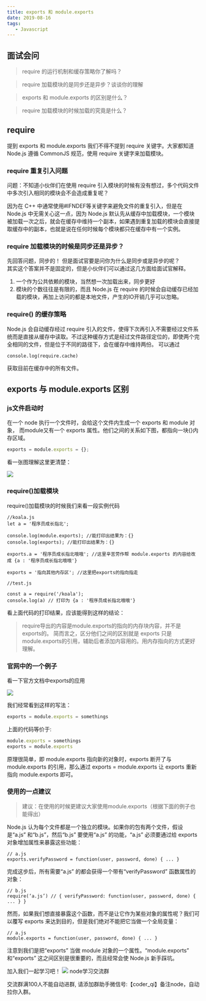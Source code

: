 ```yaml
---
title: exports 和 module.exports
date: 2019-08-16
tags:
   - Javascript
---
```


## 面试会问
> require 的运行机制和缓存策略你了解吗？

> require 加载模块的是同步还是异步？谈谈你的理解

> exports 和 module.exports 的区别是什么？

> require 加载模块的时候加载的究竟是什么？

## require
提到 exports 和 module.exports 我们不得不提到 require 关键字。大家都知道 Node.js 遵循 CommonJS 规范，使用 require 关键字来加载模块。
### require 重复引入问题
问题：不知道小伙伴们在使用 require 引入模块的时候有没有想过，多个代码文件中多次引入相同的模块会不会造成重复呢？

因为在 C++ 中通常使用#IFNDEF等关键字来避免文件的重复引入，但是在 Node.js 中无需关心这一点，因为 Node.js 默认先从缓存中加载模块，一个模块被加载一次之后，就会在缓存中维持一个副本，如果遇到重复加载的模块会直接提取缓存中的副本，也就是说在任何时候每个模块都只在缓存中有一个实例。
### require 加载模块的时候是同步还是异步？
先回答问题，同步的！
但是面试官要是问你为什么是同步或是异步的呢？  
其实这个答案并不是固定的，但是小伙伴们可以通过这几方面给面试官解释。
1. 一个作为公共依赖的模块，当然想一次加载出来，同步更好
2. 模块的个数往往是有限的，而且 Node.js 在 require 的时候会自动缓存已经加载的模块，再加上访问的都是本地文件，产生的IO开销几乎可以忽略。

### require() 的缓存策略
Node.js 会自动缓存经过 require 引入的文件，使得下次再引入不需要经过文件系统而是直接从缓存中读取。不过这种缓存方式是经过文件路径定位的，即使两个完全相同的文件，但是位于不同的路径下，会在缓存中维持两份。
可以通过
```
console.log(require.cache)
```
获取目前在缓存中的所有文件。
## exports 与 module.exports 区别
### js文件启动时
在一个 node 执行一个文件时，会给这个文件内生成一个 exports 和 module 对象，
而module又有一个 exports 属性。他们之间的关系如下图，都指向一块{}内存区域。

```javascript
exports = module.exports = {};
```
看一张图理解这里更清楚：

![](http://img.xiaogangzai.cn/export_20200718_1.jpg)
### require()加载模块

require()加载模块的时候我们来看一段实例代码

```
//koala.js
let a = '程序员成长指北';

console.log(module.exports); //能打印出结果为：{}
console.log(exports); //能打印出结果为：{}

exports.a = '程序员成长指北哦哦'; //这里辛苦劳作帮 module.exports 的内容给改成 {a : '程序员成长指北哦哦'}

exports = '指向其他内存区'; //这里把exports的指向指走

//test.js

const a = require('/koala');
console.log(a) // 打印为 {a : '程序员成长指北哦哦'}
```
看上面代码的打印结果，应该能得到这样的结论：
> require导出的内容是module.exports的指向的内存块内容，并不是exports的。
简而言之，区分他们之间的区别就是 exports 只是 module.exports的引用，辅助后者添加内容用的。用内存指向的方式更好理解。

### 官网中的一个例子
看一下官方文档中exports的应用

![](http://img.xiaogangzai.cn/export_20200718_2.jpg)

我们经常看到这样的写法：


```javaScript
exports = module.exports = somethings
```
上面的代码等价于:


```javaScript
module.exports = somethings
exports = module.exports
```

原理很简单，即 module.exports 指向新的对象时，exports 断开了与 module.exports 的引用，那么通过 exports = module.exports 让 exports 重新指向 module.exports 即可。


### 使用的一点建议


> 建议：在使用的时候更建议大家使用module.exports（根据下面的例子也能得出）

Node.js 认为每个文件都是一个独立的模块。如果你的包有两个文件，假设是“a.js” 和“b.js”，然后“b.js” 要使用“a.js” 的功能，“a.js” 必须要通过给 exports 对象增加属性来暴露这些功能：

```
// a.js
exports.verifyPassword = function(user, password, done) { ... }
```
完成这步后，所有需要“a.js” 的都会获得一个带有“verifyPassword” 函数属性的对象：

```
// b.js
require(‘a.js’) // { verifyPassword: function(user, password, done) { ... } } 
```
 
然而，如果我们想直接暴露这个函数，而不是让它作为某些对象的属性呢？我们可以覆写 exports 来达到目的，但是我们绝对不能把它当做一个全局变量：
```
// a.js
module.exports = function(user, password, done) { ... }
```
注意到我们是把“exports” 当做 module 对象的一个属性。“module.exports” 和“exports” 这之间区别是很重要的，而且经常会使 Node.js 新手踩坑。



加入我们一起学习吧！
![](http://img.xiaogangzai.cn/leading.png)
node学习交流群

交流群满100人不能自动进群, 请添加群助手微信号:【coder_qi】备注node，自动拉你入群。